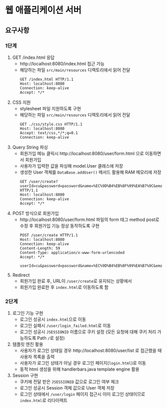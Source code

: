 # 웹 애플리케이션 서버
## 요구사항
### 1단계
1. GET /index.html 응답 
    - http://localhost:8080/index.html 접근 가능
    - 해당하는 파일 `src/main/resources` 디렉토리에서 읽어 전달
       ```http request
       GET /index.html HTTP/1.1
       Host: localhost:8080
       Connection: keep-alive
       Accept: */*
        ```
2. CSS 지원 
   - stylesheet 파일 지원하도록 구현
   - 해당하는 파일 `src/main/resources` 디렉토리에서 읽어 전달
     ```http request
     GET ./css/style.css HTTP/1.1
     Host: localhost:8080
     Accept: text/css,*/*;q=0.1
     Connection: keep-alive
     ```
3. Query String 파싱
    - 회원가입 메뉴 클릭시 http://localhost:8080/user/form.html 으로 이동하면서 회원가입
    - 사용자가 입력한 값을 파싱해 model.User 클래스에 저장 
    - 생성한 User 객체를 `DataBase.addUser()` 메서드 활용해 RAM 메모리에 저장
      ```http request
      GET /user/create?userId=cu&password=password&name=%EC%9D%B4%EB%8F%99%EA%B7%9C&email=brainbackdoor%40gmail.com HTTP/1.1
      Host: localhost:8080
      Connection: keep-alive
      Accept: */*
      ```
4. POST 방식으로 회원가입 
   - http://localhost:8080/user/form.html 파일의 form 태그 method post로 수정 후 회원가입 기능 정상 동작하도록 구현
     ```http request
     POST /user/create HTTP/1.1
     Host: localhost:8080
     Connection: keep-alive
     Content-Length: 59
     Content-Type: application/x-www-form-urlencoded
     Accept: */*
  
     userId=cu&password=password&name=%EC%9D%B4%EB%8F%99%EA%B7%9C&email=brainbackdoor%40gmail.com
     ```
5. Redirect
   - 회원가입 완료 후, URL이 `/user/create`로 유지되는 상황에서
   - 회원가입 완료한 후 `index.html`로 이동하도록 함
### 2단계
1. 로그인 기능 구현
   - 로그인 성공시 `index.html`으로 이동
   - 로그인 실패시 `/user/login_failed.html`로 이동
   - 로그인 성공시 `JSESSIONID` 이름으로 쿠키 설정 (모든 요청에 대해 쿠키 처리 가능하도록 Path `/`로 설정)
2. 템플릿 엔진 활용
   - 사용자가 로그인 상태일 경우 http://localhost:8080/user/list 로 접근했을 때 사용자 목록을 출력
   - 사용자가 로그인 상태가 아닐 경우 로그인 페이지(`login.html`)로 이동
   - 동적 html 생성을 위해 handlerbars.java template engine 활용
3. Session 구현
   - 쿠키에 전달 받은 `JSESSIONID` 값으로 로그인 여부 체크
   - 로그인 성공시 Session 객체 값으로 User 객체 저장
   - 로그인 상태에서 `/user/login` 페이지 접근시 이미 로그인 상태이므로 `index.html`로 리다이렉트